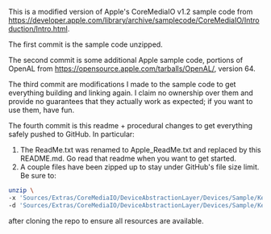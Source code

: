 This is a modified version of Apple's CoreMediaIO v1.2 sample code from https://developer.apple.com/library/archive/samplecode/CoreMediaIO/Introduction/Intro.html.

The first commit is the sample code unzipped.

The second commit is some additional Apple sample code, portions of OpenAL from https://opensource.apple.com/tarballs/OpenAL/, version 64.

The third commit are modifications I made to the sample code to get everything building and linking again. I claim no ownership over them and provide no guarantees that they actually work as expected; if you want to use them, have fun.

The fourth commit is this readme + procedural changes to get everything safely pushed to GitHub. In particular:

1. The ReadMe.txt was renamed to Apple_ReadMe.txt and replaced by this README.md. Go read that readme when you want to get started.
2. A couple files have been zipped up to stay under GitHub's file size limit. Be sure to:

```sh
unzip \
-x 'Sources/Extras/CoreMediaIO/DeviceAbstractionLayer/Devices/Sample/KernelExtension/*.zip' \
-d 'Sources/Extras/CoreMediaIO/DeviceAbstractionLayer/Devices/Sample/KernelExtension/'
```

after cloning the repo to ensure all resources are available.